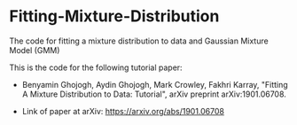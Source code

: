 # Fitting-Mixture-Distribution

The code for fitting a mixture distribution to data and Gaussian Mixture Model (GMM)

This is the code for the following tutorial paper:

- Benyamin Ghojogh, Aydin Ghojogh, Mark Crowley, Fakhri Karray, "Fitting A Mixture Distribution to Data: Tutorial", arXiv preprint arXiv:1901.06708. 

- Link of paper at arXiv: https://arxiv.org/abs/1901.06708

